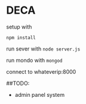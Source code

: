 # DECA

setup with
```
npm install
```

run sever with `node server.js`

run mondo with `mongod`

connect to whateverip:8000

##TODO:

- admin panel system